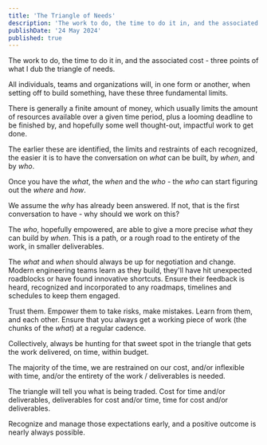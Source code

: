 ```yaml
---
title: 'The Triangle of Needs'
description: 'The work to do, the time to do it in, and the associated cost - three points of the "triangle".'
publishDate: '24 May 2024'
published: true
---
```


The work to do, the time to do it in, and the associated cost - three points of what I dub the triangle of needs.

All individuals, teams and organizations will, in one form or another, when setting off to build something, have these three fundamental limits.

There is generally a finite amount of money, which usually limits the amount of resources available over a given time period, plus a looming deadline to be finished by, and hopefully some well thought-out, impactful work to get done.

The earlier these are identified, the limits and restraints of each recognized, the easier it is to have the conversation on *what* can be built, by *when*, and by *who*. 

Once you have the *what*, the *when* and the *who* - the *who* can start figuring out the *where* and *how*.

We assume the *why* has already been answered. If not, that is the first conversation to have - why should we work on this?

The *who*, hopefully empowered, are able to give a more precise *what* they can build by *when*. This is a path, or a rough road to the entirety of the work, in smaller deliverables.

The *what* and *when* should always be up for negotiation and change. Modern engineering teams learn as they build, they'll have hit unexpected roadblocks or have found innovative shortcuts. Ensure their feedback is heard, recognized and incorporated to any roadmaps, timelines and schedules to keep them engaged.

Trust them. Empower them to take risks, make mistakes. Learn from them, and each other.  Ensure that you always get a working piece of work (the chunks of the *what*) at a regular cadence.

Collectively, always be hunting for that sweet spot in the triangle that gets the work delivered, on time, within budget.

The majority of the time, we are restrained on our cost, and/or inflexible with time, and/or the entirety of the work / deliverables is needed.

The triangle will tell you what is being traded. Cost for time and/or deliverables, deliverables for cost and/or time, time for cost and/or deliverables.

Recognize and manage those expectations early, and a positive outcome is nearly always possible.
